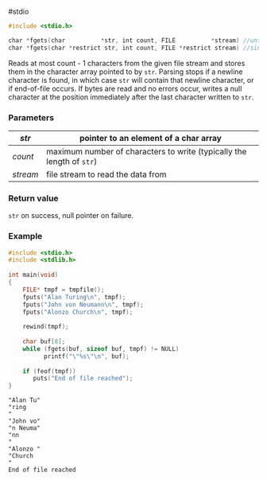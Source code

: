 #stdio

```c
#include <stdio.h>

char *fgets(char          *str, int count, FILE          *stream) //until C99
char *fgets(char *restrict str, int count, FILE *restrict stream) //since C99
```

Reads at most count - 1 characters from the given file stream and stores them in the character array pointed to by `str`. Parsing stops if a newline character is found, in which case `str` will contain that newline character, or if end-of-file occurs. If bytes are read and no errors occur, writes a null character at the position immediately after the last character written to `str`.

### Parameters
| *str* | pointer to an element of a char array |
| ---- | ---- |
| *count* | maximum number of characters to write (typically the length of `str`) |
| *stream* | file stream to read the data from |
### Return value

`str` on success, null pointer on failure.


### Example

```c
#include <stdio.h>
#include <stdlib.h>
 
int main(void)
{
    FILE* tmpf = tmpfile();
    fputs("Alan Turing\n", tmpf);
    fputs("John von Neumann\n", tmpf);
    fputs("Alonzo Church\n", tmpf);
 
    rewind(tmpf);
 
    char buf[8];
    while (fgets(buf, sizeof buf, tmpf) != NULL)
          printf("\"%s\"\n", buf);
 
    if (feof(tmpf))
       puts("End of file reached");
}
```
```text
"Alan Tu"
"ring
"
"John vo"
"n Neuma"
"nn
"
"Alonzo "
"Church
"
End of file reached
```